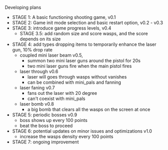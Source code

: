 Developing plans 

- STAGE 1: A basic functioning shooting game, v0.1 
- STAGE 2: Game init mode selection and basic restart option, v0.2 - v0.3
- STAGE 3: introduce game progress levels, v0.4 
    - STAGE 3.5: add random size and score wasps, and the score depends on its size
- STAGE 4: add types dropping items to temporarily enhance the laser gun, 10% drop rate
    - coupled mini laser beam v0.5, 
        - summon two mini laser guns around the pistol for 20s
        - two mini laser guns fire when the main pistol fires
    - laser through v0.6
        - laser will goes through wasps without vanishes
        - can be combined with mini_pals and fanning
    - laser faning v0.7
        - fans out the laser with 20 degree
        - can't coexist with mini_pals
    - laser bomb v0.8 
        -  a big bomb that clears all the wasps on the screen at once
- STAGE 5: periodic bosses v0.9
    - boss shows up every 100 points
    - beat the boss to proceed
- STAGE 6: potential updates on minor issues and optimizations v1.0
    - increase the wasps density every 100 points
- STAGE 7: ongoing improvement
